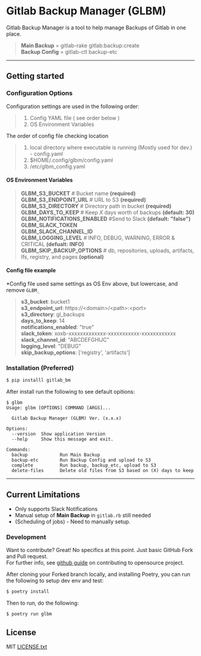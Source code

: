 # Gitlab Backup Manager (GLBM)

Gitlab Backup Manager is a tool to help manage Backups of Gitlab in one place.

>**Main Backup** = gitlab-rake gitlab:backup:create<br>
 __Backup Config__ = gitlab-ctl backup-etc

<hr>

## Getting started
### Configuration Options
Configuration settings are used in the following order:
>1. Config YAML file ( see order below )
>2. OS Environment Variables

The order of config file checking location
>1. local directory where executable is running (Mostly used for dev.) - config.yaml
>2. $HOME/.config/glbm/config.yaml
>3. /etc/glbm_config.yaml

#### OS Environment Variables
>**GLBM_S3_BUCKET** # Bucket name **(required)**<br>
>**GLBM_S3_ENDPOINT_URL** # URL to S3 **(required)**<br>
>**GLBM_S3_DIRECTORY** # Directory path in bucket **(required)**<br>
>**GLBM_DAYS_TO_KEEP** # Keep _X_ days worth of backups **(default: 30)**<br>
>**GLBM_NOTIFICATIONS_ENABLED** #Send to Slack **(default: "false")**<br>
>**GLBM_SLACK_TOKEN**<br>
>**GLBM_SLACK_CHANNEL_ID**<br>
>**GLBM_LOGGING_LEVEL** # INFO, DEBUG, WARNING, ERROR & CRITICAL **(defualt: INFO)**<br>
>**GLBM_SKIP_BACKUP_OPTIONS** # db, repositories, uploads, artifacts, lfs, registry, and pages **(optional)**<br>

#### Config file example
*Config file used same settings as OS Env above, but lowercase, and remove `GLBM_`

>**s3_bucket**: bucket1<br>
>**s3_endpoint_url**: https://\<domain\>/\<path\>:\<port\><br>
>**s3_directory**: gl_backups<br>
>**days_to_keep**: 14<br>
>**notifications_enabled**: "true"<br>
>**slack_token**: xoxb-xxxxxxxxxxxxx-xxxxxxxxxxx-xxxxxxxxxxxx<br>
>**slack_channel_id**: "ABCDEFGHIJC"<br>
>**logging_level**: "DEBUG"<br>
>**skip_backup_options**: ['registry', 'artifacts']<br>


### Installation (Preferred)

```sh
$ pip installl gitlab_bm
```

After install run the following to see default opitions:

```
$ glbm
Usage: glbm [OPTIONS] COMMAND [ARGS]...

  Gitlab Backup Manager (GLBM) Ver. (x.x.x)

Options:
  --version  Show application Version
  --help     Show this message and exit.

Commands:
  backup            Run Main Backup
  backup-etc        Run Backup Config and upload to S3
  complete          Run backup, backup_etc, upload to S3
  delete-files      Delete old files from S3 based on (X) days to keep
```

<hr>

## Current Limitations

* Only supports Slack Notifications
* Manual setup of **Main Backup** in `gitlab.rb` still needed
* (Scheduling of jobs) - Need to manually setup.

### Development

Want to contribute? Great!  No specifics at this point.  Just basic GitHub Fork and Pull request.<br>
For further info, see [github guide] on contributing to opensource project.<br>

After cloning your Forked branch locally, and installing Poetry, you can run the following to setup dev env and test:

```sh
$ poetry install
```
Then to run, do the following:
```
$ poetry run glbm
```


License
----

MIT [LICENSE.txt]

[//]: # (These are reference links used in the body of this note and get stripped out when the markdown processor does its job. There is no need to format nicely because it shouldn't be seen. Thanks SO - http://stackoverflow.com/questions/4823468/store-comments-in-markdown-syntax)

   [LICENSE.txt]: <https://github.com/CodeBleu/rabbitmqStats/LICENSE.txt>
   [Github Guide]: <https://docs.github.com/en/get-started/exploring-projects-on-github/contributing-to-a-project>
